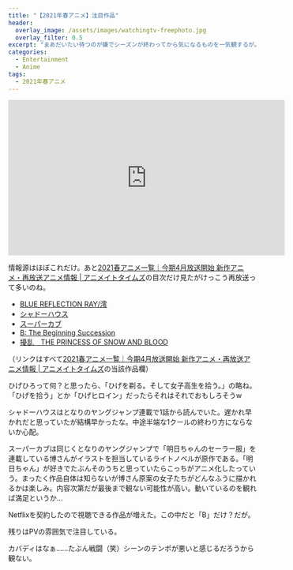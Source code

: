 ```yaml
---
title: "【2021年春アニメ】注目作品"
header:
  overlay_image: /assets/images/watchingtv-freephoto.jpg
  overlay_filter: 0.5
excerpt: "まあだいたい待つのが嫌でシーズンが終わってから気になるものを一気観するが。"
categories:
  - Entertainment
  - Anime
tags:
  - 2021年春アニメ
---
```


<iframe width="560" height="315" src="https://www.youtube.com/embed/v-igl8z8DSE" title="YouTube video player" frameborder="0" allow="accelerometer; autoplay; clipboard-write; encrypted-media; gyroscope; picture-in-picture" allowfullscreen></iframe>
<p></p>

情報源はほぼこれだけ。あと[2021春アニメ一覧｜今期4月放送開始 新作アニメ・再放送アニメ情報 \| アニメイトタイムズ](https://www.animatetimes.com/tag/details.php?id=5228#66)の目次だけ見たがけっこう再放送って多いのね。

- [BLUE REFLECTION RAY/澪](https://www.animatetimes.com/tag/details.php?id=5228#66)
- [シャドーハウス](https://www.animatetimes.com/tag/details.php?id=5228#33)
- [スーパーカブ](https://www.animatetimes.com/tag/details.php?id=5228#33)
- [B: The Beginning Succession](https://www.animatetimes.com/tag/details.php?id=5228#59)
- [擾乱　THE PRINCESS OF SNOW AND BLOOD](https://www.animatetimes.com/tag/details.php?id=5228#35)

（リンクはすべて[2021春アニメ一覧｜今期4月放送開始 新作アニメ・再放送アニメ情報 \| アニメイトタイムズ](https://www.animatetimes.com/tag/details.php?id=5228#66)の当該作品欄）

ひげひろって何？と思ったら、「ひげを剃る。そして女子高生を拾う。」の略ね。「ひげを拾う」とか「ひげヒロイン」だったらそれはそれでおもしろそうw

シャドーハウスはとなりのヤングジャンプ連載で1話から読んでいた。遅かれ早かれだと思っていたが結構早かったな。中途半端な1クールの終わり方にならないか心配。

スーパーカブは同じくとなりのヤングジャンプで「明日ちゃんのセーラー服」を連載している博さんがイラストを担当しているライトノベルが原作である。「明日ちゃん」が好きでたぶんそのうちと思っていたらこっちがアニメ化したっていう。まったく作品自体は知らないが博さん原案の女子たちがどんなふうに描かれるかは楽しみ。内容次第だが最後まで観ない可能性が高い。動いているのを観れば満足というか…

Netflixを契約したので視聴できる作品が増えた。この中だと「B」だけ？だが。

残りはPVの雰囲気で注目している。

カバディはなぁ……たぶん戦闘（笑）シーンのテンポが悪いと感じるだろうから観ない。
